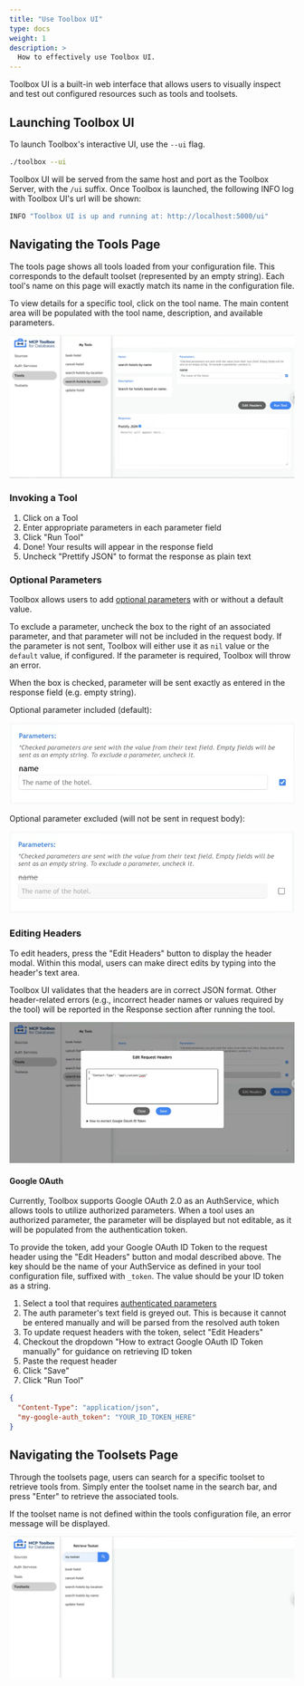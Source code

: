```yaml
---
title: "Use Toolbox UI"
type: docs
weight: 1
description: >
  How to effectively use Toolbox UI.
---
```


Toolbox UI is a built-in web interface that allows users to visually inspect and test out configured resources such as tools and toolsets.

## Launching Toolbox UI

To launch Toolbox's interactive UI, use the `--ui` flag.

```sh
./toolbox --ui
```

Toolbox UI will be served from the same host and port as the Toolbox Server, with the `/ui` suffix. Once Toolbox
is launched, the following INFO log with Toolbox UI's url will be shown:

```bash
INFO "Toolbox UI is up and running at: http://localhost:5000/ui"
```

## Navigating the Tools Page

The tools page shows all tools loaded from your configuration file. This corresponds to the default toolset (represented by an empty string). Each tool's name on this page will exactly match its name in the configuration 
file.

To view details for a specific tool, click on the tool name. The main content area will be populated
with the tool name, description, and available parameters.

![Tools Page](./tools.png)

### Invoking a Tool

1. Click on a Tool
2. Enter appropriate parameters in each parameter field
3. Click "Run Tool"
4. Done! Your results will appear in the response field
5. Uncheck "Prettify JSON" to format the response as plain text

### Optional Parameters

Toolbox allows users to add [optional parameters](../../resources/tools/#basic-parameters) with or without a default value. 

To exclude a parameter, uncheck the box to the right of an associated parameter, and that parameter will not be
included in the request body. If the parameter is not sent, Toolbox will either use it as `nil` value or the `default` value, if configured. If the parameter is required, Toolbox will throw an error.

When the box is checked, parameter will be sent exactly as entered in the response field (e.g. empty string).

Optional parameter included (default):

![Optional Parameter checked example](./optional-param-checked.png)

Optional parameter excluded (will not be sent in request body):

![Optional Parameter unchecked example](./optional-param-unchecked.png)

### Editing Headers

To edit headers, press the "Edit Headers" button to display the header modal. Within this modal,
users can make direct edits by typing into the header's text area. 

Toolbox UI validates that the headers are in correct JSON format. Other header-related errors (e.g.,
incorrect header names or values required by the tool) will be reported in the Response section 
after running the tool.

![Edit Headers](./edit-headers.png)

#### Google OAuth

Currently, Toolbox supports Google OAuth 2.0 as an AuthService, which allows tools to utilize 
authorized parameters. When a tool uses an authorized parameter, the parameter will be displayed
but not editable, as it will be populated from the authentication token.  

To provide the token, add your Google OAuth ID Token to the request header using the "Edit Headers"
button and modal described above. The key should be the name of your AuthService as defined in 
your tool configuration file, suffixed with `_token`. The value should be your ID token as a string.

1. Select a tool that requires [authenticated parameters]()
2. The auth parameter's text field is greyed out. This is because it cannot be entered manually and will
be parsed from the resolved auth token
3. To update request headers with the token, select "Edit Headers"
4. Checkout the dropdown "How to extract Google OAuth ID Token manually" for guidance on retrieving ID token
5. Paste the request header
6. Click "Save"
7. Click "Run Tool"

```json
{
  "Content-Type": "application/json",
  "my-google-auth_token": "YOUR_ID_TOKEN_HERE"
}
```

## Navigating the Toolsets Page

Through the toolsets page, users can search for a specific toolset to retrieve tools from. Simply
enter the toolset name in the search bar, and press "Enter" to retrieve the associated tools.

If the toolset name is not defined within the tools configuration file, an error message will be 
displayed.

![Toolsets Page](./toolsets.png)
